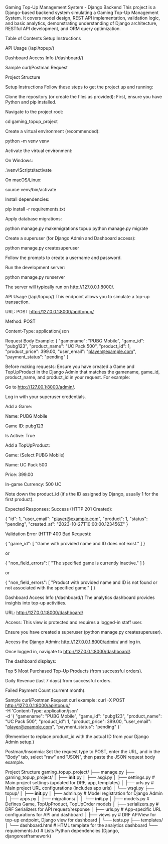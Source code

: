 Gaming Top-Up Management System - Django Backend
This project is a Django-based backend system simulating a Gaming Top-Up Management System. It covers model design, REST API implementation, validation logic, and basic analytics, demonstrating understanding of Django architecture, RESTful API development, and ORM query optimization.

Table of Contents
Setup Instructions

API Usage (/api/topup/)

Dashboard Access Info (/dashboard/)

Sample curl/Postman Request

Project Structure

Setup Instructions
Follow these steps to get the project up and running:

Clone the repository (or create the files as provided):
First, ensure you have Python and pip installed.

Navigate to the project root:

cd gaming_topup_project

Create a virtual environment (recommended):

python -m venv venv

Activate the virtual environment:

On Windows:

.\venv\Scripts\activate

On macOS/Linux:

source venv/bin/activate

Install dependencies:

pip install -r requirements.txt

Apply database migrations:

python manage.py makemigrations topup
python manage.py migrate

Create a superuser (for Django Admin and Dashboard access):

python manage.py createsuperuser

Follow the prompts to create a username and password.

Run the development server:

python manage.py runserver

The server will typically run on http://127.0.0.1:8000/.

API Usage (/api/topup/)
This endpoint allows you to simulate a top-up transaction.

URL: POST http://127.0.0.1:8000/api/topup/

Method: POST

Content-Type: application/json

Request Body Example:
{
    "gamename": "PUBG Mobile",
    "game_id": "pubg123",
    "product_name": "UC Pack 500",
    "product_id": 1,
    "product_price": 399.00,
    "user_email": "player@example.com",
    "payment_status": "pending"
}

Before making requests:
Ensure you have created a Game and TopUpProduct in the Django Admin that matches the gamename, game_id, product_name, and product_id in your request. For example:

Go to http://127.00.1:8000/admin/.

Log in with your superuser credentials.

Add a Game:

Name: PUBG Mobile

Game ID: pubg123

Is Active: True

Add a TopUpProduct:

Game: (Select PUBG Mobile)

Name: UC Pack 500

Price: 399.00

In-game Currency: 500 UC

Note down the product_id (it's the ID assigned by Django, usually 1 for the first product).

Expected Responses:
Success (HTTP 201 Created):

{
    "id": 1,
    "user_email": "player@example.com",
    "product": 1,
    "status": "pending",
    "created_at": "2023-10-27T10:00:00.123456Z"
}

Validation Error (HTTP 400 Bad Request):

{
    "game_id": [
        "Game with provided name and ID does not exist."
    ]
}

or

{
    "non_field_errors": [
        "The specified game is currently inactive."
    ]
}

or

{
    "non_field_errors": [
        "Product with provided name and ID is not found or not associated with the specified game."
    ]
}

Dashboard Access Info (/dashboard/)
The analytics dashboard provides insights into top-up activities.

URL: http://127.0.0.1:8000/dashboard/

Access: This view is protected and requires a logged-in staff user.

Ensure you have created a superuser (python manage.py createsuperuser).

Access the Django Admin: http://127.0.0.1:8000/admin/ and log in.

Once logged in, navigate to http://127.0.0.1:8000/dashboard/.

The dashboard displays:

Top 5 Most Purchased Top-Up Products (from successful orders).

Daily Revenue (last 7 days) from successful orders.

Failed Payment Count (current month).

Sample curl/Postman Request
curl example:
curl -X POST \
  http://127.0.0.1:8000/api/topup/ \
  -H 'Content-Type: application/json' \
  -d '{
    "gamename": "PUBG Mobile",
    "game_id": "pubg123",
    "product_name": "UC Pack 500",
    "product_id": 1,
    "product_price": 399.00,
    "user_email": "player@example.com",
    "payment_status": "pending"
  }'

(Remember to replace product_id with the actual ID from your Django Admin setup.)

Postman/Insomnia:
Set the request type to POST, enter the URL, and in the "Body" tab, select "raw" and "JSON", then paste the JSON request body example.

Project Structure
gaming_topup_project/
├── manage.py
├── gaming_topup_project/
│   ├── __init__.py
│   ├── asgi.py
│   ├── settings.py           # Main project settings (updated for DRF, app, templates)
│   ├── urls.py               # Main project URL configurations (includes app urls)
│   └── wsgi.py
├── topup/
│   ├── __init__.py
│   ├── admin.py              # Model registration for Django Admin
│   ├── apps.py
│   ├── migrations/
│   │   └── __init__.py
│   ├── models.py             # Defines Game, TopUpProduct, TopUpOrder models
│   ├── serializers.py        # DRF Serializers for API request/response
│   ├── urls.py               # App-specific URL configurations for API and dashboard
│   ├── views.py              # DRF APIView for top-up endpoint, Django view for dashboard
│   └── tests.py
├── templates/
│   └── dashboard.html        # HTML template for the analytics dashboard
└── requirements.txt          # Lists Python dependencies (Django, djangorestframework)

